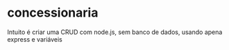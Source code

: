# concessionaria
Intuito é criar uma CRUD com node.js, sem banco de dados, usando apena express e variáveis
